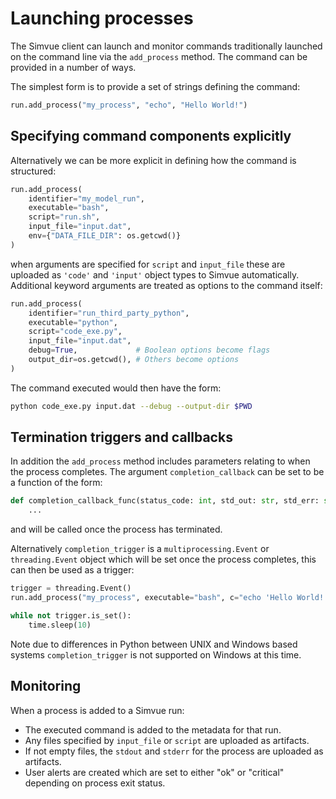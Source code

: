 # Launching processes

The Simvue client can launch and monitor commands traditionally launched on the command line via the `add_process` method. The command can be provided in a number of ways.

The simplest form is to provide a set of strings defining the command:
```python
run.add_process("my_process", "echo", "Hello World!")
```

## Specifying command components explicitly
Alternatively we can be more explicit in defining how the command is structured:

```python
run.add_process(
    identifier="my_model_run",
    executable="bash",
    script="run.sh",
    input_file="input.dat",
    env={"DATA_FILE_DIR": os.getcwd()}
)
```

when arguments are specified for `script` and `input_file` these are uploaded as `'code'` and `'input'` object types to Simvue automatically. Additional keyword arguments are treated as options to the command itself:

```python
run.add_process(
    identifier="run_third_party_python",
    executable="python",
    script="code_exe.py",
    input_file="input.dat",
    debug=True,             # Boolean options become flags
    output_dir=os.getcwd(), # Others become options
)
```

The command executed would then have the form:
```sh
python code_exe.py input.dat --debug --output-dir $PWD
```

## Termination triggers and callbacks

In addition the `add_process` method includes parameters relating to when the process completes. The argument `completion_callback` can be set to be a function of the form:

```python
def completion_callback_func(status_code: int, std_out: str, std_err: str) -> None:
    ...
```

and will be called once the process has terminated.

Alternatively `completion_trigger` is a `multiprocessing.Event` or `threading.Event` object which will be set once the process completes, this can then be used as a trigger:

```python
trigger = threading.Event()
run.add_process("my_process", executable="bash", c="echo 'Hello World!'", completion_trigger=trigger)

while not trigger.is_set():
    time.sleep(10)
```

Note due to differences in Python between UNIX and Windows based systems `completion_trigger` is not supported on Windows at this time.

## Monitoring

When a process is added to a Simvue run:

* The executed command is added to the metadata for that run.
* Any files specified by `input_file` or `script` are uploaded as artifacts.
* If not empty files, the `stdout` and `stderr` for the process are uploaded as artifacts.
* User alerts are created which are set to either "ok" or "critical" depending on process exit status.
